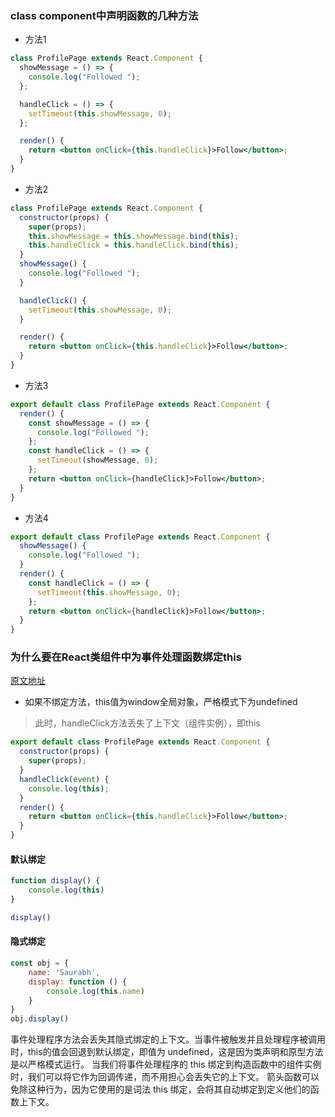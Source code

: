 ### class component中声明函数的几种方法
- 方法1
```jsx harmony
class ProfilePage extends React.Component {
  showMessage = () => {
    console.log("Followed ");
  };

  handleClick = () => {
    setTimeout(this.showMessage, 0);
  };

  render() {
    return <button onClick={this.handleClick}>Follow</button>;
  }
}
```
- 方法2
```jsx harmony
class ProfilePage extends React.Component {
  constructor(props) {
    super(props);
    this.showMessage = this.showMessage.bind(this);
    this.handleClick = this.handleClick.bind(this);
  }
  showMessage() {
    console.log("Followed ");
  }

  handleClick() {
    setTimeout(this.showMessage, 0);
  }

  render() {
    return <button onClick={this.handleClick}>Follow</button>;
  }
}
```

- 方法3
```jsx harmony
export default class ProfilePage extends React.Component {
  render() {
    const showMessage = () => {
      console.log("Followed ");
    };
    const handleClick = () => {
      setTimeout(showMessage, 0);
    };
    return <button onClick={handleClick}>Follow</button>;
  }
}
```

- 方法4
```jsx harmony
export default class ProfilePage extends React.Component {
  showMessage() {
    console.log("Followed ");
  }
  render() {
    const handleClick = () => {
      setTimeout(this.showMessage, 0);
    };
    return <button onClick={handleClick}>Follow</button>;
  }
}
```


### 为什么要在React类组件中为事件处理函数绑定this
[原文地址](https://medium.freecodecamp.org/this-is-why-we-need-to-bind-event-handlers-in-class-components-in-react-f7ea1a6f93eb)

- 如果不绑定方法，this值为window全局对象，严格模式下为undefined
> 此时，handleClick方法丢失了上下文（组件实例），即this
```jsx harmony
export default class ProfilePage extends React.Component {
  constructor(props) {
    super(props);
  }
  handleClick(event) {
    console.log(this);
  }
  render() {
    return <button onClick={this.handleClick}>Follow</button>;
  }
}
```

#### 默认绑定
````js
function display() {
    console.log(this)
}

display()
````
#### 隐式绑定
```js
const obj = {
    name: 'Saurabh',
    display: function () {
        console.log(this.name)
    }
}
obj.display()
```

事件处理程序方法会丢失其隐式绑定的上下文。当事件被触发并且处理程序被调用时，this的值会回退到默认绑定，即值为 undefined，这是因为类声明和原型方法是以严格模式运行。
当我们将事件处理程序的 this 绑定到构造函数中的组件实例时，我们可以将它作为回调传递，而不用担心会丢失它的上下文。
箭头函数可以免除这种行为，因为它使用的是词法 this 绑定，会将其自动绑定到定义他们的函数上下文。
